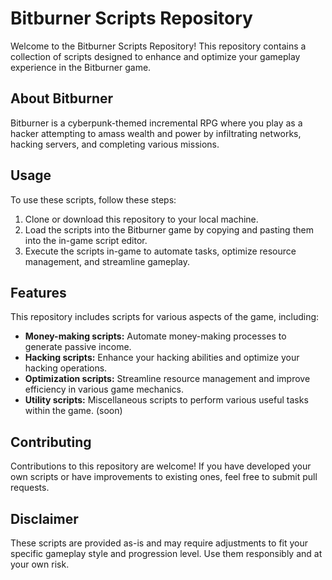 # Bitburner Scripts Repository

Welcome to the Bitburner Scripts Repository! This repository contains a collection of scripts designed to enhance and optimize your gameplay experience in the Bitburner game.

## About Bitburner

Bitburner is a cyberpunk-themed incremental RPG where you play as a hacker attempting to amass wealth and power by infiltrating networks, hacking servers, and completing various missions.

## Usage

To use these scripts, follow these steps:

1. Clone or download this repository to your local machine.
2. Load the scripts into the Bitburner game by copying and pasting them into the in-game script editor.
3. Execute the scripts in-game to automate tasks, optimize resource management, and streamline gameplay.

## Features

This repository includes scripts for various aspects of the game, including:

- **Money-making scripts:** Automate money-making processes to generate passive income.
- **Hacking scripts:** Enhance your hacking abilities and optimize your hacking operations.
- **Optimization scripts:** Streamline resource management and improve efficiency in various game mechanics.
- **Utility scripts:** Miscellaneous scripts to perform various useful tasks within the game. (soon)

## Contributing

Contributions to this repository are welcome! If you have developed your own scripts or have improvements to existing ones, feel free to submit pull requests.

## Disclaimer

These scripts are provided as-is and may require adjustments to fit your specific gameplay style and progression level. Use them responsibly and at your own risk.
